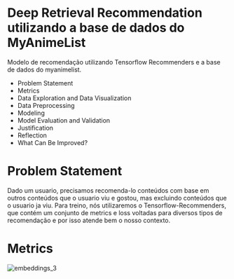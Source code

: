 # Deep Retrieval Recommendation utilizando a base de dados do MyAnimeList
Modelo de recomendação utilizando Tensorflow Recommenders e a base de dados do myanimelist.

- Problem Statement
- Metrics
- Data Exploration and Data Visualization
- Data Preprocessing
- Modeling
- Model Evaluation and Validation
- Justification
- Reflection
- What Can Be Improved?

# Problem Statement
Dado um usuario, precisamos recomenda-lo conteúdos com base em outros conteúdos que o usuario viu e gostou, mas excluindo conteúdos que o usuario ja viu.
Para treino, nós utilizaremos o Tensorflow-Recommenders, que contém um conjunto de metrics e loss voltadas para diversos tipos de recomendação e por isso atende bem o nosso contexto.
# Metrics

![embeddings_3](https://user-images.githubusercontent.com/71555983/155336541-8dec7647-07ba-43eb-8a12-7d229645bbbc.png)

